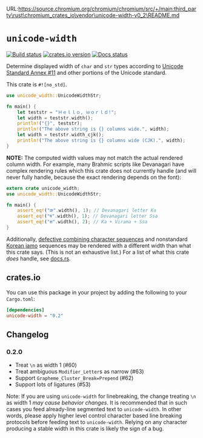 URL:https://source.chromium.org/chromium/chromium/src/+/main:third_party\rust\chromium_crates_io\vendor\unicode-width-v0_2\README.md
# `unicode-width`

[![Build status](https://github.com/unicode-rs/unicode-width/actions/workflows/rust.yml/badge.svg)](https://github.com/unicode-rs/unicode-width/actions/workflows/rust.yml)
[![crates.io version](https://img.shields.io/crates/v/unicode-width)](https://crates.io/crates/unicode-width)
[![Docs status](https://img.shields.io/docsrs/unicode-width)](https://docs.rs/unicode-width/)

Determine displayed width of `char` and `str` types according to [Unicode Standard Annex #11][UAX11]
and other portions of the Unicode standard.

This crate is `#![no_std]`.

[UAX11]: http://www.unicode.org/reports/tr11/

```rust
use unicode_width::UnicodeWidthStr;

fn main() {
    let teststr = "Ｈｅｌｌｏ, ｗｏｒｌｄ!";
    let width = teststr.width();
    println!("{}", teststr);
    println!("The above string is {} columns wide.", width);
    let width = teststr.width_cjk();
    println!("The above string is {} columns wide (CJK).", width);
}
```

**NOTE:** The computed width values may not match the actual rendered column
width. For example, many Brahmic scripts like Devanagari have complex rendering rules
which this crate does not currently handle (and will never fully handle, because
the exact rendering depends on the font):

```rust
extern crate unicode_width;
use unicode_width::UnicodeWidthStr;

fn main() {
    assert_eq!("क".width(), 1); // Devanagari letter Ka
    assert_eq!("ष".width(), 1); // Devanagari letter Ssa
    assert_eq!("क्ष".width(), 2); // Ka + Virama + Ssa
}
```

Additionally, [defective combining character sequences](https://unicode.org/glossary/#defective_combining_character_sequence)
and nonstandard [Korean jamo](https://unicode.org/glossary/#jamo) sequences may
be rendered with a different width than what this crate says. (This is not an
exhaustive list.) For a list of what this crate *does* handle, see
[docs.rs](https://docs.rs/unicode-width/latest/unicode_width/#rules-for-determining-width).

## crates.io

You can use this package in your project by adding the following
to your `Cargo.toml`:

```toml
[dependencies]
unicode-width = "0.2"
```


## Changelog


### 0.2.0

 - Treat `\n` as width 1 (#60)
 - Treat ambiguous `Modifier_Letter`s as narrow (#63)
 - Support `Grapheme_Cluster_Break=Prepend` (#62)
 - Support lots of ligatures (#53)

Note: If you are using `unicode-width` for linebreaking, the change treating `\n` as width 1 _may cause behavior changes_. It is recommended that in such cases you feed already-line segmented text to `unicode-width`. In other words, please apply higher level control character based line breaking protocols before feeding text to `unicode-width`. Relying on any character producing a stable width in this crate is likely the sign of a bug.
